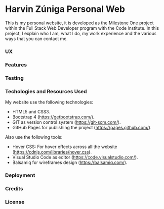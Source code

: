 # Harvin Zúniga Personal Web

This is my personal website, it is developed as the Milestone One project within the Full Stack Web Developer program
with the Code Institute. In this project, I explain who I am, what I do, my work experience and the various ways that you can contact me.

### UX

### Features

### Testing

### Techologies and Resources Used

My website use the following technologies:

  * HTML5 and CSS3.
  * Bootstrap 4 (https://getbootstrap.com/).
  * GIT as version control system (https://git-scm.com/).
  * GitHub Pages for publishing the project (https://pages.github.com/).
  
 Also use the following tools:
 
 * Hover CSS: For hover effects across all the website (https://cdnjs.com/libraries/hover.css).
 * Visual Studio Code as editor (https://code.visualstudio.com/).
 * Balsamiq for wireframes design (https://balsamiq.com/).
  
### Deployment

### Credits

### License


